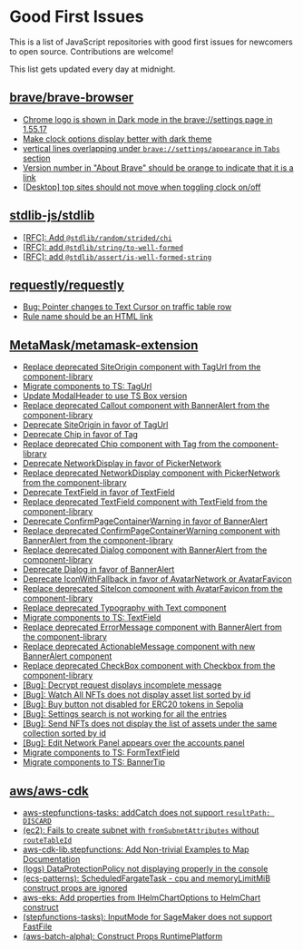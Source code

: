 # Good First Issues

This is a list of JavaScript repositories with good first issues for newcomers to open source. Contributions are welcome!

This list gets updated every day at midnight.

## [brave/brave-browser](https://github.com/brave/brave-browser)

- [Chrome logo is shown in Dark mode in the brave://settings page in 1.55.17 ](https://github.com/brave/brave-browser/issues/31355)
- [Make clock options display better with dark theme](https://github.com/brave/brave-browser/issues/12061)
- [vertical lines overlapping under `brave://settings/appearance` in `Tabs` section](https://github.com/brave/brave-browser/issues/30100)
- [Version number in "About Brave" should be orange to indicate that it is a link](https://github.com/brave/brave-browser/issues/26040)
- [[Desktop] top sites should not move when toggling clock on/off](https://github.com/brave/brave-browser/issues/11484)

## [stdlib-js/stdlib](https://github.com/stdlib-js/stdlib)

- [[RFC]: Add `@stdlib/random/strided/chi`](https://github.com/stdlib-js/stdlib/issues/885)
- [[RFC]: add `@stdlib/string/to-well-formed`](https://github.com/stdlib-js/stdlib/issues/1066)
- [[RFC]: add `@stdlib/assert/is-well-formed-string`](https://github.com/stdlib-js/stdlib/issues/1065)

## [requestly/requestly](https://github.com/requestly/requestly)

- [Bug: Pointer changes to Text Cursor on traffic table row](https://github.com/requestly/requestly/issues/732)
- [Rule name should be an HTML link](https://github.com/requestly/requestly/issues/770)

## [MetaMask/metamask-extension](https://github.com/MetaMask/metamask-extension)

- [Replace deprecated SiteOrigin component with TagUrl from the component-library](https://github.com/MetaMask/metamask-extension/issues/20489)
- [Migrate components to TS: TagUrl](https://github.com/MetaMask/metamask-extension/issues/19126)
- [Update ModalHeader to use TS Box version](https://github.com/MetaMask/metamask-extension/issues/20159)
- [Replace deprecated Callout component with BannerAlert from the component-library](https://github.com/MetaMask/metamask-extension/issues/20470)
- [Deprecate SiteOrigin in favor of TagUrl](https://github.com/MetaMask/metamask-extension/issues/20490)
- [Deprecate Chip in favor of Tag](https://github.com/MetaMask/metamask-extension/issues/20488)
- [Replace deprecated Chip component with Tag from the component-library](https://github.com/MetaMask/metamask-extension/issues/20487)
- [Deprecate NetworkDisplay in favor of PickerNetwork](https://github.com/MetaMask/metamask-extension/issues/20486)
- [Replace deprecated NetworkDisplay component with PickerNetwork from the component-library](https://github.com/MetaMask/metamask-extension/issues/20485)
- [Deprecate TextField in favor of TextField](https://github.com/MetaMask/metamask-extension/issues/20484)
- [Replace deprecated TextField component with TextField from the component-library](https://github.com/MetaMask/metamask-extension/issues/20483)
- [Deprecate ConfirmPageContainerWarning in favor of BannerAlert](https://github.com/MetaMask/metamask-extension/issues/20467)
- [Replace deprecated ConfirmPageContainerWarning component with BannerAlert from the component-library](https://github.com/MetaMask/metamask-extension/issues/20466)
- [Replace deprecated Dialog component with BannerAlert from the component-library](https://github.com/MetaMask/metamask-extension/issues/20463)
- [Deprecate Dialog in favor of BannerAlert](https://github.com/MetaMask/metamask-extension/issues/20464)
- [Deprecate IconWithFallback in favor of AvatarNetwork or AvatarFavicon](https://github.com/MetaMask/metamask-extension/issues/20460)
- [Replace deprecated SiteIcon component with AvatarFavicon from the component-library](https://github.com/MetaMask/metamask-extension/issues/20459)
- [Replace deprecated Typography with Text component](https://github.com/MetaMask/metamask-extension/issues/17670)
- [Migrate components to TS: TextField](https://github.com/MetaMask/metamask-extension/issues/19127)
- [Replace deprecated ErrorMessage component with BannerAlert from the component-library](https://github.com/MetaMask/metamask-extension/issues/20394)
- [Replace deprecated ActionableMessage component with new BannerAlert component](https://github.com/MetaMask/metamask-extension/issues/19528)
- [Replace deprecated CheckBox component with Checkbox from the component-library](https://github.com/MetaMask/metamask-extension/issues/20163)
- [[Bug]: Decrypt request displays incomplete message](https://github.com/MetaMask/metamask-extension/issues/19549)
- [[Bug]: Watch All NFTs does not display asset list sorted by id](https://github.com/MetaMask/metamask-extension/issues/19875)
- [[Bug]: Buy button not disabled for ERC20 tokens in Sepolia](https://github.com/MetaMask/metamask-extension/issues/18949)
- [[Bug]: Settings search is not working for all the entries](https://github.com/MetaMask/metamask-extension/issues/19479)
- [[Bug]: Send NFTs does not display the list of assets under the same collection sorted by id](https://github.com/MetaMask/metamask-extension/issues/19876)
- [[Bug]: Edit Network Panel appears over the accounts panel](https://github.com/MetaMask/metamask-extension/issues/20145)
- [Migrate components to TS: FormTextField](https://github.com/MetaMask/metamask-extension/issues/19120)
- [Migrate components to TS: BannerTip](https://github.com/MetaMask/metamask-extension/issues/19119)

## [aws/aws-cdk](https://github.com/aws/aws-cdk)

- [aws-stepfunctions-tasks: addCatch does not support `resultPath: DISCARD`](https://github.com/aws/aws-cdk/issues/26760)
- [(ec2): Fails to create subnet with `fromSubnetAttributes` without `routeTableId`](https://github.com/aws/aws-cdk/issues/19786)
- [aws-cdk-lib.stepfunctions: Add Non-trivial Examples to Map Documentation](https://github.com/aws/aws-cdk/issues/26707)
- [(logs) DataProtectionPolicy not displaying properly in the console](https://github.com/aws/aws-cdk/issues/26728)
- [(ecs-patterns): ScheduledFargateTask - cpu and memoryLimitMiB construct props are ignored](https://github.com/aws/aws-cdk/issues/26702)
- [aws-eks: Add properties from IHelmChartOptions to HelmChart construct](https://github.com/aws/aws-cdk/issues/26678)
- [(stepfunctions-tasks): InputMode for SageMaker does not support FastFile](https://github.com/aws/aws-cdk/issues/26653)
- [(aws-batch-alpha): Construct Props RuntimePlatform](https://github.com/aws/aws-cdk/issues/26484)

